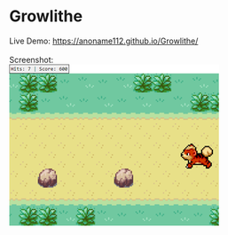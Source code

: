 # Growlithe
Live Demo: https://anoname112.github.io/Growlithe/
<br /><br />
Screenshot:
<br />
<a href="https://anoname112.github.io/Growlithe/">
   <img src="https://raw.githubusercontent.com/Anoname112/Growlithe/main/ss.png" title="Growlithe">
</a>
